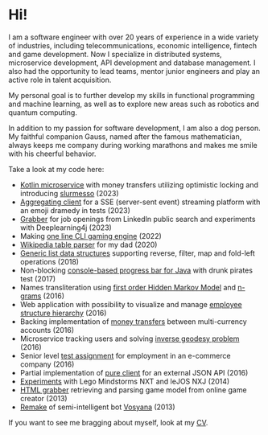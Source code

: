 # Hi!

I am a software engineer with over 20 years of experience in a wide variety of industries, including telecommunications, economic intelligence, fintech and game development. Now I specialize in distributed systems, microservice development, API development and database management. I also had the opportunity to lead teams, mentor junior engineers and play an active role in talent acquisition.

My personal goal is to further develop my skills in functional programming and machine learning, as well as to explore new areas such as robotics and quantum computing.

In addition to my passion for software development, I am also a dog person. My faithful companion Gauss, named after the famous mathematician, always keeps me company during working marathons and makes me smile with his cheerful behavior.

Take a look at my code here:

- [Kotlin microservice](https://github.com/antivoland/jet-test) with money transfers utilizing optimistic locking and introducing [slurmesso](https://github.com/antivoland/jet-test/blob/main/src/test/kotlin/antivoland/jet/SlurmessoTest.kt) (2023)
- [Aggregating client](https://github.com/antivoland/sytac-test) for a SSE (server-sent event) streaming platform with an emoji dramedy in tests (2023)
- [Grabber](https://github.com/antivoland/job-hunter) for job openings from LinkedIn public search and experiments with Deeplearning4j (2023)
- Making [one line CLI gaming engine](https://github.com/antivoland/console-viewport) (2022)
- [Wikipedia table parser](https://github.com/antivoland/wiki-parser-for-my-dad) for my dad (2020)
- [Generic list data structures](https://github.com/antivoland/amazon-test) supporting reverse, filter, map and fold-left operations (2018)
- Non-blocking [console-based progress bar for Java](https://github.com/creditnet/console-progress-bar) with drunk pirates test (2017)
- Names transliteration using [first order Hidden Markov Model](https://github.com/antivoland/amazinghiring-test/tree/master/translit/hmm) and [n-grams](https://github.com/antivoland/amazinghiring-test/tree/master/translit/ngram) (2016)
- Web application with possibility to visualize and manage [employee structure hierarchy](https://github.com/antivoland/tallink-test) (2016)
- Backing implementation of [money transfers](https://github.com/antivoland/revolut-test) between multi-currency accounts (2016)
- Microservice tracking users and solving [inverse geodesy problem](https://github.com/antivoland/onefactor-test) (2016)
- Senior level [test assignment](https://github.com/platbox/x-rates-java-test) for employment in an e-commerce company (2016)
- Partial implementation of [pure client](https://github.com/antivoland/vazhno-api) for an external JSON API (2016)
- [Experiments](https://github.com/antivoland/nxt) with Lego Mindstorms NXT and leJOS NXJ (2014)
- [HTML grabber](https://github.com/antivoland/slone/tree/master/extractor) retrieving and parsing game model from online game creator (2013)
- [Remake](https://github.com/antivoland/dorphl) of semi-intelligent bot [Vosyana](https://github.com/digal/vosyana) (2013)

If you want to see me bragging about myself, look at my [CV](https://linkedin.com/in/antivoland).

